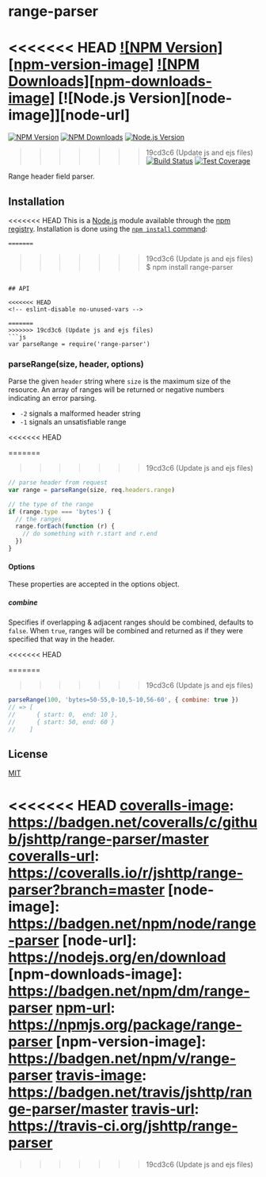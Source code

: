 # range-parser

<<<<<<< HEAD
[![NPM Version][npm-version-image]][npm-url]
[![NPM Downloads][npm-downloads-image]][npm-url]
[![Node.js Version][node-image]][node-url]
=======
[![NPM Version][npm-image]][npm-url]
[![NPM Downloads][downloads-image]][downloads-url]
[![Node.js Version][node-version-image]][node-version-url]
>>>>>>> 19cd3c6 (Update js and ejs files)
[![Build Status][travis-image]][travis-url]
[![Test Coverage][coveralls-image]][coveralls-url]

Range header field parser.

## Installation

<<<<<<< HEAD
This is a [Node.js](https://nodejs.org/en/) module available through the
[npm registry](https://www.npmjs.com/). Installation is done using the
[`npm install` command](https://docs.npmjs.com/getting-started/installing-npm-packages-locally):

```sh
=======
```
>>>>>>> 19cd3c6 (Update js and ejs files)
$ npm install range-parser
```

## API

<<<<<<< HEAD
<!-- eslint-disable no-unused-vars -->

=======
>>>>>>> 19cd3c6 (Update js and ejs files)
```js
var parseRange = require('range-parser')
```

### parseRange(size, header, options)

Parse the given `header` string where `size` is the maximum size of the resource.
An array of ranges will be returned or negative numbers indicating an error parsing.

  * `-2` signals a malformed header string
  * `-1` signals an unsatisfiable range

<<<<<<< HEAD
<!-- eslint-disable no-undef -->

=======
>>>>>>> 19cd3c6 (Update js and ejs files)
```js
// parse header from request
var range = parseRange(size, req.headers.range)

// the type of the range
if (range.type === 'bytes') {
  // the ranges
  range.forEach(function (r) {
    // do something with r.start and r.end
  })
}
```

#### Options

These properties are accepted in the options object.

##### combine

Specifies if overlapping & adjacent ranges should be combined, defaults to `false`.
When `true`, ranges will be combined and returned as if they were specified that
way in the header.

<<<<<<< HEAD
<!-- eslint-disable no-undef -->

=======
>>>>>>> 19cd3c6 (Update js and ejs files)
```js
parseRange(100, 'bytes=50-55,0-10,5-10,56-60', { combine: true })
// => [
//      { start: 0,  end: 10 },
//      { start: 50, end: 60 }
//    ]
```

## License

[MIT](LICENSE)

<<<<<<< HEAD
[coveralls-image]: https://badgen.net/coveralls/c/github/jshttp/range-parser/master
[coveralls-url]: https://coveralls.io/r/jshttp/range-parser?branch=master
[node-image]: https://badgen.net/npm/node/range-parser
[node-url]: https://nodejs.org/en/download
[npm-downloads-image]: https://badgen.net/npm/dm/range-parser
[npm-url]: https://npmjs.org/package/range-parser
[npm-version-image]: https://badgen.net/npm/v/range-parser
[travis-image]: https://badgen.net/travis/jshttp/range-parser/master
[travis-url]: https://travis-ci.org/jshttp/range-parser
=======
[npm-image]: https://img.shields.io/npm/v/range-parser.svg
[npm-url]: https://npmjs.org/package/range-parser
[node-version-image]: https://img.shields.io/node/v/range-parser.svg
[node-version-url]: https://nodejs.org/endownload
[travis-image]: https://img.shields.io/travis/jshttp/range-parser.svg
[travis-url]: https://travis-ci.org/jshttp/range-parser
[coveralls-image]: https://img.shields.io/coveralls/jshttp/range-parser.svg
[coveralls-url]: https://coveralls.io/r/jshttp/range-parser
[downloads-image]: https://img.shields.io/npm/dm/range-parser.svg
[downloads-url]: https://npmjs.org/package/range-parser
>>>>>>> 19cd3c6 (Update js and ejs files)
